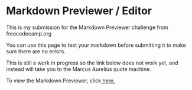 # Markdown Previewer / Editor

This is my submission for the Markdown Previewer challenge from freecodecamp.org

You can use this page to test your markdown before submitting it to make sure there are no errors.

This is still a work in progress so the link below does not work yet, and instead will take you to the Marcus Aurelius quote machine.

To view the Markdown Previewer, click<a href=https://markdown-previewer-green.vercel.app/ title="Markdown Previewer"> here.</a>